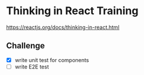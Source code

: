 # Thinking in React Training

https://reactjs.org/docs/thinking-in-react.html

## Challenge

- [x] write unit test for components
- [ ] write E2E test
